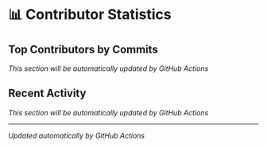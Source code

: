 # 📊 Contributor Statistics

## Top Contributors by Commits

*This section will be automatically updated by GitHub Actions*

## Recent Activity

*This section will be automatically updated by GitHub Actions*

---

*Updated automatically by GitHub Actions*
